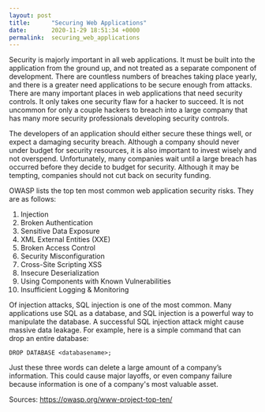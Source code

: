 ```yaml
---
layout: post
title:      "Securing Web Applications"
date:       2020-11-29 18:51:34 +0000
permalink:  securing_web_applications
---
```


Security is majorly important in all web applications. It must be built into the application from the ground up, and not treated as a separate component of development. There are countless numbers of breaches taking place yearly, and there is a greater need applications to be secure enough from attacks. There are many important places in web applications that need security controls. It only takes one security flaw for a hacker to succeed. It is not uncommon for only a couple hackers to breach into a large company that has many more security professionals developing security controls. 

The developers of an application should either secure these things well, or expect a damaging security breach. Although a company should never under budget for security resources, it is also important to invest wisely and not overspend. Unfortunately, many companies wait until a large breach has occurred before they decide to budget for security. Although it may be tempting, companies should not cut back on security funding.


OWASP lists the top ten most common web application security risks. They are as follows:

1. Injection
2. Broken Authentication
3. Sensitive Data Exposure
4. XML External Entities (XXE)
5. Broken Access Control
6. Security Misconfiguration
7. Cross-Site Scripting XSS
8. Insecure Deserialization
9. Using Components with Known Vulnerabilities
10. Insufficient Logging & Monitoring


Of injection attacks, SQL injection is one of the most common. Many applications use SQL as a database, and SQL injection is a powerful way to manipulate the database. A successful SQL injection attack might cause massive data leakage. For example, here is a simple command that can drop an entire database:

```
DROP DATABASE <databasename>;
```

Just these three words can delete a large amount of a company’s information. This could cause major layoffs, or even company failure because information is one of a company's most valuable asset.

Sources:
https://owasp.org/www-project-top-ten/

